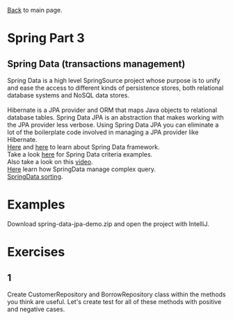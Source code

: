 [Back](../README.md) to main page.

# Spring Part 3

## Spring Data (transactions management)

Spring Data is a high level SpringSource project whose purpose is to unify and ease the access to different kinds of persistence stores, both relational database systems and NoSQL data stores. <br/><br/>
Hibernate is a JPA provider and ORM that maps Java objects to relational database tables. Spring Data JPA is an abstraction that makes working with the JPA provider less verbose. Using Spring Data JPA you can eliminate a lot of the boilerplate code involved in managing a JPA provider like Hibernate. <br>
[Here](https://www.baeldung.com/the-persistence-layer-with-spring-data-jpa) and [here](https://spring.io/guides/gs/accessing-data-jpa/) to learn about Spring Data framework. <br/>
Take a look [here](https://www.baeldung.com/spring-data-criteria-queries) for Spring Data criteria examples. <br/>
Also take a look on this [video](https://www.youtube.com/watch?v=8SGI_XS5OPw). <br/>
[Here](https://www.baeldung.com/spring-data-jpa-query) learn how SpringData manage complex query. <br/>
[SpringData sorting](https://www.baeldung.com/spring-data-sorting).

# Examples

Download spring-data-jpa-demo.zip and open the project with IntelliJ.

# Exercises

## 1
Create CustomerRepository and BorrowRepository class within the methods you think are useful.
Let's create test for all of these methods with positive and negative cases.
